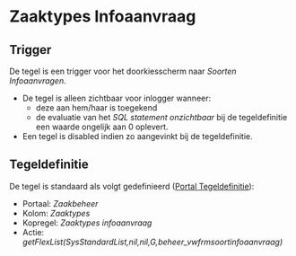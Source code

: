 # Zaaktypes Infoaanvraag

## Trigger

De tegel is een trigger voor het doorkiesscherm naar *Soorten Infoaanvragen*.

- De tegel is alleen zichtbaar voor inlogger wanneer:
  - deze aan hem/haar is toegekend
  - de evaluatie van het *SQL statement onzichtbaar* bij de tegeldefinitie een waarde ongelijk aan 0 oplevert.
- Een tegel is disabled indien zo aangevinkt bij de tegeldefinitie.

## Tegeldefinitie

De tegel is standaard als volgt gedefinieerd ([Portal Tegeldefinitie](/docs/instellen_inrichten/portaldefinitie/portal_tegel.md)):

- Portaal: *Zaakbeheer*
- Kolom: *Zaaktypes*
- Kopregel: *Zaaktypes infoaanvraag*
- Actie: *getFlexList(SysStandardList,nil,nil,G,beheer_vwfrmsoortinfoaanvraag)*
